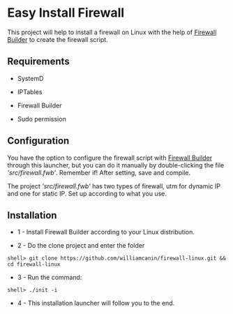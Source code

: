 # Easy Install Firewall


This project will help to install a firewall on Linux with the help of [Firewall Builder](http://www.fwbuilder.org/) to create the firewall script.


## Requirements


* SystemD

* IPTables

* Firewall Builder

* Sudo permission

## Configuration

You have the option to configure the firewall script with [Firewall Builder](http://www.fwbuilder.org/) through this launcher, but
you can do it manually by double-clicking the file *'src/firewall.fwb'*.
Remember if! After setting, save and compile.

The project *'src/firewall.fwb'* has two types of firewall, utm for dynamic IP and one for static IP.
Set up according to what you use. 

## Installation

* 1 - Install Firewall Builder according to your Linux distribution.

* 2 - Do the clone project and enter the folder

~~~shell
shell> git clone https://github.com/williamcanin/firewall-linux.git && cd firewall-linux
~~~


* 3 - Run the command:

~~~shell
shell> ./init -i
~~~

* 4 - This installation launcher will follow you to the end.